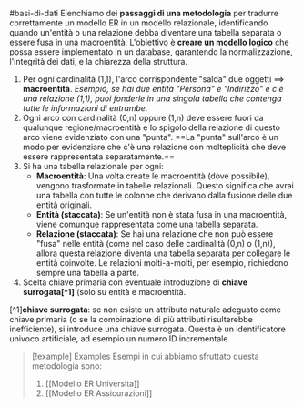 #basi-di-dati
Elenchiamo dei **passaggi di una metodologia** per tradurre correttamente un modello ER in un modello relazionale, identificando quando un'entità o una relazione debba diventare una tabella separata o essere fusa in una macroentità.
L'obiettivo è **creare un modello logico** che possa essere implementato in un database, garantendo la normalizzazione, l'integrità dei dati, e la chiarezza della struttura.   

1. Per ogni cardinalità (1,1), l'arco corrispondente "salda" due oggetti $\implies$ **macroentità**.
	*Esempio, se hai due entità "Persona" e "Indirizzo" e c'è una relazione (1,1), puoi fonderle in una singola tabella che contenga tutte le informazioni di entrambe.*
2.  Ogni arco con cardinalità (0,n) oppure (1,n) deve essere fuori da qualunque regione/macroentità e lo spigolo della relazione di questo arco viene evidenziato con una "punta". ==La "punta" sull'arco è un modo per evidenziare che c'è una relazione con molteplicità che deve essere rappresentata separatamente.==
3. Si ha una tabella relazionale per ogni:
	- **Macroentità**: Una volta create le macroentità (dove possibile), vengono trasformate in tabelle relazionali. Questo significa che avrai una tabella con tutte le colonne che derivano dalla fusione delle due entità originali.
	- **Entità (staccata)**: Se un'entità non è stata fusa in una macroentità, viene comunque rappresentata come una tabella separata.
	- **Relazione (staccata)**: Se hai una relazione che non può essere "fusa" nelle entità (come nel caso delle cardinalità (0,n) o (1,n)), allora questa relazione diventa una tabella separata per collegare le entità coinvolte. Le relazioni molti-a-molti, per esempio, richiedono sempre una tabella a parte.
4. Scelta chiave primaria con eventuale introduzione di **chiave surrogata[^1]** (solo su entità e macroentità.

[^1]**chiave surrogata**: se non esiste un attributo naturale adeguato come chiave primaria (o se la combinazione di più attributi risulterebbe inefficiente), si introduce una chiave surrogata. Questa è un identificatore univoco artificiale, ad esempio un numero ID incrementale.

>[!example] Examples
>Esempi in cui abbiamo sfruttato questa metodologia sono:
>1. [[Modello ER Universita]]
>2. [[Modello ER Assicurazioni]]
